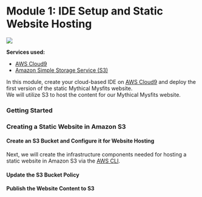 # Module 1: IDE Setup and Static Website Hosting

![](AWS-Modern-Web-Application/AWS-RESTful-Modern-Web-Application/module-1/architecture-module-1.png)


**Services used:**
* [AWS Cloud9](https://aws.amazon.com/cloud9/)
* [Amazon Simple Storage Service (S3)](https://aws.amazon.com/s3/)

In this module, create your cloud-based IDE on [AWS Cloud9](https://aws.amazon.com/cloud9/) and deploy the first version of the static Mythical Mysfits website.  
We will utilize S3 to host the content for our Mythical Mysfits website.

### Getting Started

### Creating a Static Website in Amazon S3

#### Create an S3 Bucket and Configure it for Website Hosting
Next, we will create the infrastructure components needed for hosting a static website in Amazon S3 via the [AWS CLI](https://aws.amazon.com/cli/).

#### Update the S3 Bucket Policy

#### Publish the Website Content to S3
